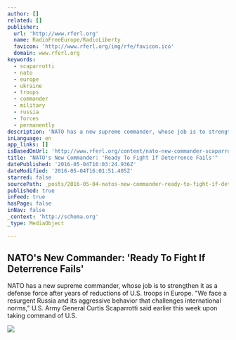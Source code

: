 ```yaml
---
author: []
related: []
publisher:
  url: 'http://www.rferl.org'
  name: RadioFreeEurope/RadioLiberty
  favicon: 'http://www.rferl.org/img/rfe/favicon.ico'
  domain: www.rferl.org
keywords:
  - scaparrotti
  - nato
  - europe
  - ukraine
  - troops
  - commander
  - military
  - russia
  - forces
  - permanently
description: 'NATO has a new supreme commander, whose job is to strengthen it as a defense force after years of reductions of U.S. troops in Europe. "We face a resurgent Russia and its aggressive behavior that challenges international norms," U.S. Army General Curtis Scaparrotti said earlier this week upon taking command of U.S.'
inLanguage: en
app_links: []
isBasedOnUrl: 'http://www.rferl.org/content/nato-new-commander-scaparrotti-russia-ukraine-deterrence/27715802.html'
title: "NATO's New Commander: 'Ready To Fight If Deterrence Fails'"
datePublished: '2016-05-04T16:03:24.936Z'
dateModified: '2016-05-04T16:01:51.405Z'
starred: false
sourcePath: _posts/2016-05-04-natos-new-commander-ready-to-fight-if-deterrence-fails.md
published: true
inFeed: true
hasPage: false
inNav: false
_context: 'http://schema.org'
_type: MediaObject

---
```

<article style=""><h1>NATO's New Commander: 'Ready To Fight If Deterrence Fails'</h1><p>NATO has a new supreme commander, whose job is to strengthen it as a defense force after years of reductions of U.S. troops in Europe. "We face a resurgent Russia and its aggressive behavior that challenges international norms," U.S. Army General Curtis Scaparrotti said earlier this week upon taking command of U.S.</p><img src="http://gdb.rferl.org/298C30D1-825D-4FC9-B6B5-A4AA471C5D98_cx0_cy5_cw0_mw1024_mh1024_s.jpg" /></article>
